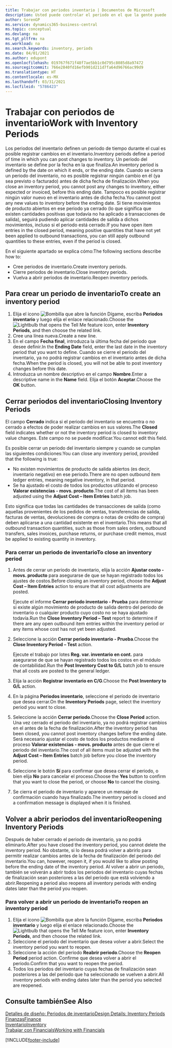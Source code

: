 ```yaml
---
title: Trabajar con periodos inventario | Documentos de Microsoft
description: Usted puede controlar el periodo en el que la gente puede registrar cambios en el inventario mediante la definición de periodos de inventario.
author: SorenGP
ms.service: dynamics365-business-central
ms.topic: conceptual
ms.devlang: na
ms.tgt_pltfrm: na
ms.workload: na
ms.search.keywords: inventory, periods
ms.date: 04/01/2021
ms.author: edupont
ms.openlocfilehash: 019767f671f48f7ae5bb1c0d795c8085d8a97472
ms.sourcegitcommit: 766e2840fd16efb901d211d7fa64d96766ac99d9
ms.translationtype: HT
ms.contentlocale: es-MX
ms.lasthandoff: 03/31/2021
ms.locfileid: "5786423"
---
```

# <a name="work-with-inventory-periods"></a><span data-ttu-id="25893-103">Trabajar con periodos de inventario</span><span class="sxs-lookup"><span data-stu-id="25893-103">Work with Inventory Periods</span></span>
<span data-ttu-id="25893-104">Los periodos del inventario definen un periodo de tiempo durante el cual es posible registrar cambios en el inventario.</span><span class="sxs-lookup"><span data-stu-id="25893-104">Inventory periods define a period of time in which you can post changes to inventory.</span></span> <span data-ttu-id="25893-105">Un periodo del inventario se define por la fecha en la que finaliza.</span><span class="sxs-lookup"><span data-stu-id="25893-105">An inventory period is defined by the date on which it ends, or the ending date.</span></span> <span data-ttu-id="25893-106">Cuando se cierra un periodo del inventario, no es posible registrar ningún cambio en él (ya sea previsto o facturado) antes de dicha fecha de finalización.</span><span class="sxs-lookup"><span data-stu-id="25893-106">When you close an inventory period, you cannot post any changes to inventory, either expected or invoiced, before this ending date.</span></span> <span data-ttu-id="25893-107">Tampoco es posible registrar ningún valor nuevo en el inventario antes de dicha fecha.</span><span class="sxs-lookup"><span data-stu-id="25893-107">You cannot post any new values to inventory before the ending date.</span></span> <span data-ttu-id="25893-108">Si tiene movimientos de producto abiertos en ese periodo ya cerrado (lo que significa que existen cantidades positivas que todavía no ha aplicado a transacciones de salida), seguirá pudiendo aplicar cantidades de salida a dichos movimientos, incluso si el periodo está cerrado.</span><span class="sxs-lookup"><span data-stu-id="25893-108">If you have open item entries in the closed period, meaning positive quantities that have not yet been applied to outbound transactions, you can still apply outbound quantities to these entries, even if the period is closed.</span></span>  

<span data-ttu-id="25893-109">En el siguiente apartado se explica cómo:</span><span class="sxs-lookup"><span data-stu-id="25893-109">The following sections describe how to:</span></span>

* <span data-ttu-id="25893-110">Cree periodos de inventario.</span><span class="sxs-lookup"><span data-stu-id="25893-110">Create inventory periods.</span></span>  
* <span data-ttu-id="25893-111">Cierre periodos de inventario.</span><span class="sxs-lookup"><span data-stu-id="25893-111">Close inventory periods.</span></span>  
* <span data-ttu-id="25893-112">Vuelva a abrir periodos de inventario.</span><span class="sxs-lookup"><span data-stu-id="25893-112">Reopen inventory periods.</span></span>  

## <a name="to-create-an-inventory-period"></a><span data-ttu-id="25893-113">Para crear un periodo de inventario</span><span class="sxs-lookup"><span data-stu-id="25893-113">To create an inventory period</span></span>  
1. <span data-ttu-id="25893-114">Elija el icono ![Bombilla que abre la función Dígame](media/ui-search/search_small.png "Dígame qué desea hacer"), escriba **Periodos inventario** y luego elija el enlace relacionado.</span><span class="sxs-lookup"><span data-stu-id="25893-114">Choose the ![Lightbulb that opens the Tell Me feature](media/ui-search/search_small.png "Tell me what you want to do") icon, enter **Inventory Periods**, and then choose the related link.</span></span>  
2. <span data-ttu-id="25893-115">Cree una línea nueva.</span><span class="sxs-lookup"><span data-stu-id="25893-115">Create a new line.</span></span>  
3. <span data-ttu-id="25893-116">En el campo **Fecha final**, introduzca la última fecha del periodo que desee definir.</span><span class="sxs-lookup"><span data-stu-id="25893-116">In the **Ending Date** field, enter the last date in the inventory period that you want to define.</span></span> <span data-ttu-id="25893-117">Cuando se cierre el periodo del inventario, ya no podrá registrar cambios en el inventario antes de dicha fecha.</span><span class="sxs-lookup"><span data-stu-id="25893-117">When the period is closed, you will not be able to post inventory changes before this date.</span></span>  
4. <span data-ttu-id="25893-118">Introduzca un nombre descriptivo en el campo **Nombre**.</span><span class="sxs-lookup"><span data-stu-id="25893-118">Enter a descriptive name in the **Name** field.</span></span> <span data-ttu-id="25893-119">Elija el botón **Aceptar**.</span><span class="sxs-lookup"><span data-stu-id="25893-119">Choose the **OK** button.</span></span>  

## <a name="closing-inventory-periods"></a><span data-ttu-id="25893-120">Cerrar periodos del inventario</span><span class="sxs-lookup"><span data-stu-id="25893-120">Closing Inventory Periods</span></span>  
<span data-ttu-id="25893-121">El campo **Cerrado** indica si el periodo del inventario se encuentra o no cerrado a efectos de poder realizar cambios en sus valores.</span><span class="sxs-lookup"><span data-stu-id="25893-121">The **Closed** field indicates whether or not the inventory period is closed to inventory value changes.</span></span> <span data-ttu-id="25893-122">Este campo no se puede modificar.</span><span class="sxs-lookup"><span data-stu-id="25893-122">You cannot edit this field.</span></span>  

<span data-ttu-id="25893-123">Es posible cerrar un periodo del inventario siempre y cuando se cumplan las siguientes condiciones:</span><span class="sxs-lookup"><span data-stu-id="25893-123">You can close any inventory period, provided that the following is true:</span></span>  

* <span data-ttu-id="25893-124">No existen movimientos de producto de salida abiertos (es decir, inventario negativo) en ese periodo.</span><span class="sxs-lookup"><span data-stu-id="25893-124">There are no open outbound item ledger entries, meaning negative inventory, in that period.</span></span>  
* <span data-ttu-id="25893-125">Se ha ajustado el costo de todos los productos utilizando el proceso **Valorar existencias - movs. producto**.</span><span class="sxs-lookup"><span data-stu-id="25893-125">The cost of all items has been adjusted using the **Adjust Cost – Item Entries** batch job.</span></span>  

<span data-ttu-id="25893-126">Esto significa que todas las cantidades de transacciones de salida (como aquellas provenientes de los pedidos de ventas, transferencias de salida, facturas de ventas, devoluciones de compra o notas de crédito de compra) deben aplicarse a una cantidad existente en el inventario.</span><span class="sxs-lookup"><span data-stu-id="25893-126">This means that all outbound transaction quantities, such as those from sales orders, outbound transfers, sales invoices, purchase returns, or purchase credit memos, must be applied to existing quantity in inventory.</span></span>  

### <a name="to-close-an-inventory-period"></a><span data-ttu-id="25893-127">Para cerrar un periodo de inventario</span><span class="sxs-lookup"><span data-stu-id="25893-127">To close an inventory period</span></span>  
1. <span data-ttu-id="25893-128">Antes de cerrar un periodo de inventario, elija la acción **Ajustar costo - movs. producto** para asegurarse de que se hayan registrado todos los ajustes de costos.</span><span class="sxs-lookup"><span data-stu-id="25893-128">Before closing an inventory period, choose the **Adjust Cost – Item Entries** action to ensure that all cost adjustments are posted.</span></span>

     <span data-ttu-id="25893-129">Ejecute el informe **Cerrar periodo inventario - Prueba** para determinar si existe algún movimiento de producto de salida dentro del periodo de inventario o cualquier producto cuyo costo no se haya ajustado todavía.</span><span class="sxs-lookup"><span data-stu-id="25893-129">Run the **Close Inventory Period – Test** report to determine if there are any open outbound item entries within the inventory period or any items whose cost has not yet been adjusted.</span></span>  
2. <span data-ttu-id="25893-130">Seleccione la acción **Cerrar periodo inventario - Prueba**.</span><span class="sxs-lookup"><span data-stu-id="25893-130">Choose the **Close Inventory Period – Test** action.</span></span>  

     <span data-ttu-id="25893-131">Ejecute el trabajo por lotes **Reg. var. inventario en cont.** para asegurarse de que se hayan registrado todos los costos en el módulo de contabilidad.</span><span class="sxs-lookup"><span data-stu-id="25893-131">Run the **Post Inventory Cost to G/L** batch job to ensure that all costs are posted to the general ledger.</span></span>  
3. <span data-ttu-id="25893-132">Elija la acción **Registrar inventario en C/G**.</span><span class="sxs-lookup"><span data-stu-id="25893-132">Choose the **Post Inventory to G/L** action.</span></span>  
4. <span data-ttu-id="25893-133">En la página **Periodos inventario**, seleccione el periodo de inventario que desea cerrar.</span><span class="sxs-lookup"><span data-stu-id="25893-133">On the **Inventory Periods** page, select the inventory period you want to close.</span></span>  
5. <span data-ttu-id="25893-134">Seleccione la acción **Cerrar periodo**.</span><span class="sxs-lookup"><span data-stu-id="25893-134">Choose the **Close Period** action.</span></span> <span data-ttu-id="25893-135">Una vez cerrado el periodo del inventario, ya no podrá registrar cambios en el antes de la fecha de finalización.</span><span class="sxs-lookup"><span data-stu-id="25893-135">After the inventory period has been closed, you cannot post inventory changes before the ending date.</span></span> <span data-ttu-id="25893-136">Será necesario ajustar el costo de todos los productos mediante el proceso **Valorar existencias - movs. producto** antes de que cierre el periodo del inventario.</span><span class="sxs-lookup"><span data-stu-id="25893-136">The cost of all items must be adjusted with the **Adjust Cost – Item Entries** batch job before you close the inventory period.</span></span>  
6. <span data-ttu-id="25893-137">Seleccione le botón **Sí** para confirmar que desea cerrar el periodo, o bien elija **No** para cancelar el proceso.</span><span class="sxs-lookup"><span data-stu-id="25893-137">Choose the **Yes** button to confirm that you want to close the period, or choose **No** to cancel the closing.</span></span>  
7. <span data-ttu-id="25893-138">Se cierra el periodo de inventario y aparece un mensaje de confirmación cuando haya finalizado.</span><span class="sxs-lookup"><span data-stu-id="25893-138">The inventory period is closed and a confirmation message is displayed when it is finished.</span></span>  

## <a name="reopening-inventory-periods"></a><span data-ttu-id="25893-139">Volver a abrir periodos del inventario</span><span class="sxs-lookup"><span data-stu-id="25893-139">Reopening Inventory Periods</span></span>  
<span data-ttu-id="25893-140">Después de haber cerrado el periodo de inventario, ya no podrá eliminarlo.</span><span class="sxs-lookup"><span data-stu-id="25893-140">After you have closed the inventory period, you cannot delete the inventory period.</span></span> <span data-ttu-id="25893-141">No obstante, si lo desea podrá volver a abrirlo para permitir realizar cambios antes de la fecha de finalización del periodo del inventario.</span><span class="sxs-lookup"><span data-stu-id="25893-141">You can, however, reopen it, if you would like to allow posting before the ending date of the inventory period.</span></span> <span data-ttu-id="25893-142">Al volver a abrir un periodo, también se volverán a abrir todos los periodos del inventario cuyas fechas de finalización sean posteriores a las del periodo que está volviendo a abrir.</span><span class="sxs-lookup"><span data-stu-id="25893-142">Reopening a period also reopens all inventory periods with ending dates later than the period you reopen.</span></span>  

### <a name="to-reopen-an-inventory-period"></a><span data-ttu-id="25893-143">Para volver a abrir un periodo de inventario</span><span class="sxs-lookup"><span data-stu-id="25893-143">To reopen an inventory period</span></span>  
1. <span data-ttu-id="25893-144">Elija el icono ![Bombilla que abre la función Dígame](media/ui-search/search_small.png "Dígame qué desea hacer"), escriba **Periodos inventario** y luego elija el enlace relacionado.</span><span class="sxs-lookup"><span data-stu-id="25893-144">Choose the ![Lightbulb that opens the Tell Me feature](media/ui-search/search_small.png "Tell me what you want to do") icon, enter **Inventory Periods**, and then choose the related link.</span></span>  
2. <span data-ttu-id="25893-145">Seleccione el periodo del inventario que desea volver a abrir.</span><span class="sxs-lookup"><span data-stu-id="25893-145">Select the inventory period you want to reopen.</span></span>  
3. <span data-ttu-id="25893-146">Seleccione la acción del periodo **Reabrir periodo**.</span><span class="sxs-lookup"><span data-stu-id="25893-146">Choose the **Reopen Period** period action.</span></span> <span data-ttu-id="25893-147">Confirme que desea volver a abrir el periodo.</span><span class="sxs-lookup"><span data-stu-id="25893-147">Confirm that you want to reopen the period.</span></span>  
4. <span data-ttu-id="25893-148">Todos los periodos del inventario cuyas fechas de finalización sean posteriores a las del periodo que ha seleccionado se vuelven a abrir.</span><span class="sxs-lookup"><span data-stu-id="25893-148">All inventory periods with ending dates later than the period you selected are reopened.</span></span>  

## <a name="see-also"></a><span data-ttu-id="25893-149">Consulte también</span><span class="sxs-lookup"><span data-stu-id="25893-149">See Also</span></span>  
[<span data-ttu-id="25893-150">Detalles de diseño: Periodos de inventario</span><span class="sxs-lookup"><span data-stu-id="25893-150">Design Details: Inventory Periods</span></span>](design-details-inventory-periods.md)  
[<span data-ttu-id="25893-151">Finanzas</span><span class="sxs-lookup"><span data-stu-id="25893-151">Finance</span></span>](finance.md)  
[<span data-ttu-id="25893-152">Inventario</span><span class="sxs-lookup"><span data-stu-id="25893-152">Inventory</span></span>](inventory-manage-inventory.md)  
[<span data-ttu-id="25893-153">Trabajar con Financials</span><span class="sxs-lookup"><span data-stu-id="25893-153">Working with Financials</span></span>](ui-work-product.md)


[!INCLUDE[footer-include](includes/footer-banner.md)]